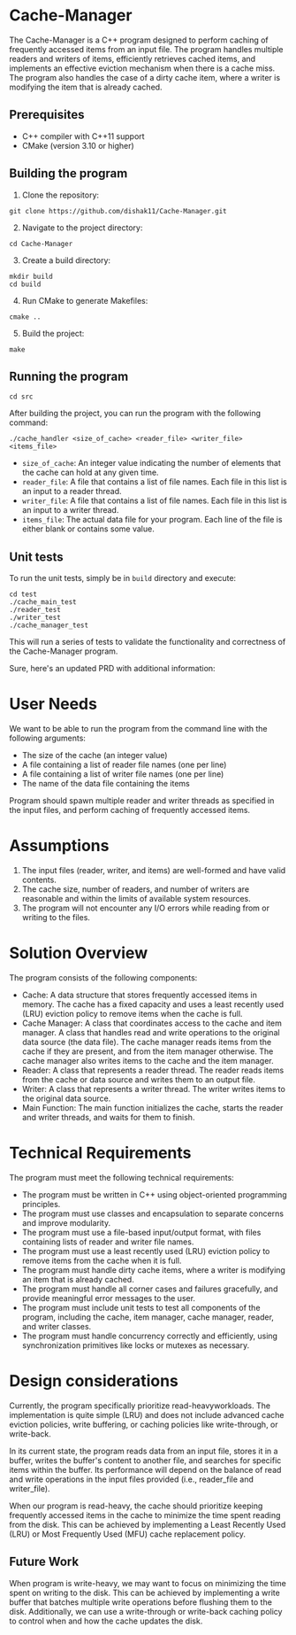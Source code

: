 # Cache-Manager

The Cache-Manager is a C++ program designed to perform caching of frequently accessed items from an input file. The program handles multiple readers and writers of items, efficiently retrieves cached items, and implements an effective eviction mechanism when there is a cache miss. The program also handles the case of a dirty cache item, where a writer is modifying the item that is already cached.

## Prerequisites

- C++ compiler with C++11 support
- CMake (version 3.10 or higher)

## Building the program

1. Clone the repository:

```
git clone https://github.com/dishak11/Cache-Manager.git
```

2. Navigate to the project directory:

```
cd Cache-Manager
```

3. Create a build directory:

```
mkdir build
cd build
```

4. Run CMake to generate Makefiles:

```
cmake ..
```

5. Build the project:

```
make
```

## Running the program

```
cd src
```

After building the project, you can run the program with the following command:

```
./cache_handler <size_of_cache> <reader_file> <writer_file> <items_file>
```

- `size_of_cache`: An integer value indicating the number of elements that the cache can hold at any given time.
- `reader_file`: A file that contains a list of file names. Each file in this list is an input to a reader thread.
- `writer_file`: A file that contains a list of file names. Each file in this list is an input to a writer thread.
- `items_file`: The actual data file for your program. Each line of the file is either blank or contains some value.


## Unit tests

To run the unit tests, simply be in `build` directory and execute:

```
cd test
./cache_main_test
./reader_test
./writer_test
./cache_manager_test
```

This will run a series of tests to validate the functionality and correctness of the Cache-Manager program.


Sure, here's an updated PRD with additional information:


# User Needs

We want to be able to run the program from the command line with the following arguments:

- The size of the cache (an integer value)
- A file containing a list of reader file names (one per line)
- A file containing a list of writer file names (one per line)
- The name of the data file containing the items

Program should spawn multiple reader and writer threads as specified in the input files, and perform caching of frequently accessed items. 


# Assumptions

1. The input files (reader, writer, and items) are well-formed and have valid contents.
2. The cache size, number of readers, and number of writers are reasonable and within the limits of available system resources.
3. The program will not encounter any I/O errors while reading from or writing to the files.


# Solution Overview

The program consists of the following components:

- Cache: A data structure that stores frequently accessed items in memory. The cache has a fixed capacity and uses a least recently used (LRU) eviction policy to remove items when the cache is full.
- Cache Manager: A class that coordinates access to the cache and item manager. A class that handles read and write operations to the original data source (the data file). The cache manager reads items from the cache if they are present, and from the item manager otherwise. The cache manager also writes items to the cache and the item manager.
- Reader: A class that represents a reader thread. The reader reads items from the cache or data source and writes them to an output file.
- Writer: A class that represents a writer thread. The writer writes items to the original data source.
- Main Function: The main function initializes the cache, starts the reader and writer threads, and waits for them to finish.


# Technical Requirements

The program must meet the following technical requirements:

- The program must be written in C++ using object-oriented programming principles.
- The program must use classes and encapsulation to separate concerns and improve modularity.
- The program must use a file-based input/output format, with files containing lists of reader and writer file names.
- The program must use a least recently used (LRU) eviction policy to remove items from the cache when it is full.
- The program must handle dirty cache items, where a writer is modifying an item that is already cached.
- The program must handle all corner cases and failures gracefully, and provide meaningful error messages to the user.
- The program must include unit tests to test all components of the program, including the cache, item manager, cache manager, reader, and writer classes.
- The program must handle concurrency correctly and efficiently, using synchronization primitives like locks or mutexes as necessary.

# Design considerations

Currently, the program specifically prioritize read-heavyworkloads. The implementation is quite simple (LRU) and does not include advanced cache eviction policies, write buffering, or caching policies like write-through, or write-back.

In its current state, the program reads data from an input file, stores it in a buffer, writes the buffer's content to another file, and searches for specific items within the buffer. Its performance will depend on the balance of read and write operations in the input files provided (i.e., reader_file and writer_file).

When our program is read-heavy, the cache should prioritize keeping frequently accessed items in the cache to minimize the time spent reading from the disk. This can be achieved by implementing a Least Recently Used (LRU) or Most Frequently Used (MFU) cache replacement policy.

## Future Work
When program is write-heavy, we may want to focus on minimizing the time spent on writing to the disk. This can be achieved by implementing a write buffer that batches multiple write operations before flushing them to the disk. Additionally, we can use a write-through or write-back caching policy to control when and how the cache updates the disk.

